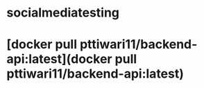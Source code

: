 # socialmediatesting

# [docker pull pttiwari11/backend-api:latest](docker pull pttiwari11/backend-api:latest)
